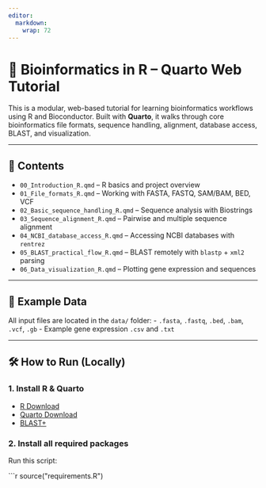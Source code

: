 ```yaml
---
editor: 
  markdown: 
    wrap: 72
---
```


# 🧬 Bioinformatics in R – Quarto Web Tutorial

This is a modular, web-based tutorial for learning bioinformatics
workflows using R and Bioconductor. Built with **Quarto**, it walks
through core bioinformatics file formats, sequence handling, alignment,
database access, BLAST, and visualization.

------------------------------------------------------------------------

## 🔎 Contents

-   `00_Introduction_R.qmd` – R basics and project overview
-   `01_File_formats_R.qmd` – Working with FASTA, FASTQ, SAM/BAM, BED,
    VCF
-   `02_Basic_sequence_handling_R.qmd` – Sequence analysis with
    Biostrings
-   `03_Sequence_alignment_R.qmd` – Pairwise and multiple sequence
    alignment
-   `04_NCBI_database_access_R.qmd` – Accessing NCBI databases with
    `rentrez`
-   `05_BLAST_practical_flow_R.qmd` – BLAST remotely with `blastp` +
    `xml2` parsing
-   `06_Data_visualization_R.qmd` – Plotting gene expression and
    sequences

------------------------------------------------------------------------

## 📁 Example Data

All input files are located in the `data/` folder: - `.fasta`, `.fastq`,
`.bed`, `.bam`, `.vcf`, `.gb` - Example gene expression `.csv` and
`.txt`

------------------------------------------------------------------------

## 🛠️ How to Run (Locally)

### 1. Install R & Quarto

-   [R Download](https://cran.r-project.org/)
-   [Quarto Download](https://quarto.org/)
-   [BLAST+](https://ftp.ncbi.nlm.nih.gov/blast/executables/blast+/LATEST/)

### 2. Install all required packages

Run this script:

\`\`\`r source("requirements.R")
